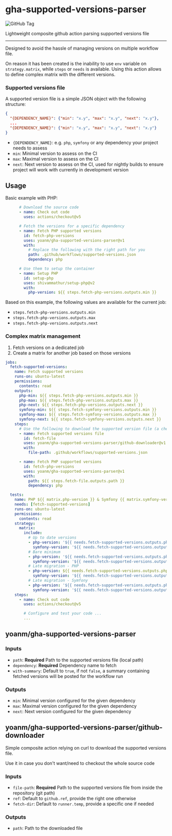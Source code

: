 # gha-supported-versions-parser

![GitHub Tag](https://img.shields.io/github/v/tag/yoanm/gha-supported-versions-parser?sort=semver&logo=githubactions&logoColor=white&logoSize=auto)

Lightweight composite github action parsing supported versions file

---

Designed to avoid the hassle of managing versions on multiple workflow file.

On reason it has been created is the inability to use `env` variable on `strategy.matrix`, while `steps` or `needs` is available. 
Using this action allows to define complex matrix with the different versions.

### Supported versions file
A supported version file is a simple JSON object with the following structure:
````json
{
  "{DEPENDENCY_NAME}": {"min": "x.y", "max": "x.y", "next": "x.y"},
  ...
  "{DEPENDENCY_NAME}": {"min": "x.y", "max": "x.y", "next": "x.y"}
}
````

- `{DEPENDENCY_NAME}`: e.g. `php`, `symfony` or any dependency your project needs to assess
- `min`: Minimal version to assess on the CI
- `max`: Maximal version to assess on the CI
- `next`: Next version to assess on the CI, used for nightly builds to ensure project will work with currently in development version

## Usage

Basic example with PHP:
```yaml
      # Download the source code
      - name: Check out code
        uses: actions/checkout@v5

      # Fetch the versions for a specific dependency
      - name: Fetch PHP supported versions
        id: fetch-php-versions
        uses: yoanm/gha-supported-versions-parser@v1
        with:
          # Replace the following with the right path for you
          path: .github/workflows/supported-versions.json
          dependency: php

      # Use them to setup the container
      - name: Setup PHP
        id: setup-php
        uses: shivammathur/setup-php@v2
        with:
          php-version: ${{ steps.fetch-php-versions.outputs.min }}
```
Based on this example, the following values are available for the current job:
- `steps.fetch-php-versions.outputs.min`
- `steps.fetch-php-versions.outputs.max`
- `steps.fetch-php-versions.outputs.next`

### Complex matrix management

1. Fetch versions on a dedicated job
2. Create a matrix for another job based on those versions

```yaml
jobs:
  fetch-supported-versions:
    name: Fetch supported versions
    runs-on: ubuntu-latest
    permissions:
      contents: read
    outputs:
      php-min: ${{ steps.fetch-php-versions.outputs.min }}
      php-max: ${{ steps.fetch-php-versions.outputs.max }}
      php-next: ${{ steps.fetch-php-versions.outputs.next }}
      symfony-min: ${{ steps.fetch-symfony-versions.outputs.min }}
      symfony-max: ${{ steps.fetch-symfony-versions.outputs.max }}
      symfony-next: ${{ steps.fetch-symfony-versions.outputs.next }}
    steps:
      # Use the following to download the supported version file (a checkout would also work)
      - name: Fetch supported versions file
        id: fetch-file
        uses: yoanm/gha-supported-versions-parser/github-downloader@v1
        with:
          file-path: .github/workflows/supported-versions.json

      - name: Fetch PHP supported versions
        id: fetch-php-versions
        uses: yoanm/gha-supported-versions-parser@v1
        with:
          path: ${{ steps.fetch-file.outputs.path }}
          dependency: php

  tests:
    name: PHP ${{ matrix.php-version }} & Symfony {{ matrix.symfony-version }}
    needs: [fetch-supported-versions]
    runs-on: ubuntu-latest
    permissions:
      contents: read
    strategy:
      matrix:
        include:
          # Up to date versions
          - php-version: '${{ needs.fetch-supported-versions.outputs.php-max }}'
            symfony-version: '${{ needs.fetch-supported-versions.outputs.symfony-max }}'
          # Bare minimum
          - php-version: '${{ needs.fetch-supported-versions.outputs.php-min }}'
            symfony-version: '${{ needs.fetch-supported-versions.outputs.symfony-min }}'
          # Late migration - PHP
          - php-version: ${{ needs.fetch-supported-versions.outputs.php-min }}
            symfony-version: '${{ needs.fetch-supported-versions.outputs.symfony-max }}'
          # Late migration - Symfony
          - php-version: '${{ needs.fetch-supported-versions.outputs.php-max }}'
            symfony-version: '${{ needs.fetch-supported-versions.outputs.symfony-min }}'
    steps:
      - name: Check out code
        uses: actions/checkout@v5

        # Configure and test your code ...
        ...
```
## yoanm/gha-supported-versions-parser
### Inputs
- `path`: **Required** Path to the supported versions file (local path)
- `dependency`: **Required** Dependency name to fetch
- `with-summary`: Default to `true`, if not `false`, a summary containing fetched versions will be posted for the workflow run

### Outputs
- `min`: Minimal version configured for the given dependency
- `max`: Maximal version configured for the given dependency
- `next`: Next version configured for the given dependency

## yoanm/gha-supported-versions-parser/github-downloader
Simple composite action relying on curl to download the supported versions file.

Use it in case you don't want/need to checkout the whole source code

### Inputs
- `file-path`: **Required** Path to the supported versions file from inside the repository  (git path)
- `ref`: Default to `github.ref`, provide the right one otherwise
- `fetch-dir`: Default to `runner.temp`, provide a specific one if needed

### Outputs
- `path`: Path to the downloaded file
